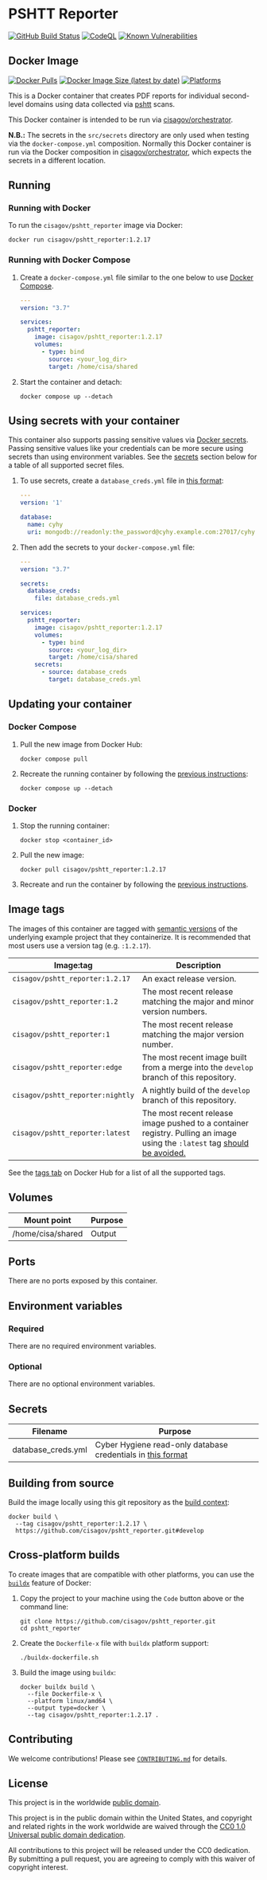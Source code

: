 # PSHTT Reporter #

[![GitHub Build Status](https://github.com/cisagov/pshtt_reporter/workflows/build/badge.svg)](https://github.com/cisagov/pshtt_reporter/actions/workflows/build.yml)
[![CodeQL](https://github.com/cisagov/pshtt_reporter/workflows/CodeQL/badge.svg)](https://github.com/cisagov/pshtt_reporter/actions/workflows/codeql-analysis.yml)
[![Known Vulnerabilities](https://snyk.io/test/github/cisagov/pshtt_reporter/badge.svg)](https://snyk.io/test/github/cisagov/pshtt_reporter)

## Docker Image ##

[![Docker Pulls](https://img.shields.io/docker/pulls/cisagov/pshtt_reporter)](https://hub.docker.com/r/cisagov/pshtt_reporter)
[![Docker Image Size (latest by date)](https://img.shields.io/docker/image-size/cisagov/pshtt_reporter)](https://hub.docker.com/r/cisagov/pshtt_reporter)
[![Platforms](https://img.shields.io/badge/platforms-amd64%20%7C%20arm%2Fv6%20%7C%20arm%2Fv7%20%7C%20arm64%20%7C%20ppc64le%20%7C%20s390x-blue)](https://hub.docker.com/r/cisagov/pshtt_reporter/tags)

This is a Docker container that creates PDF reports for individual
second-level domains using data collected via
[pshtt](https://github.com/cisagov/pshtt) scans.

This Docker container is intended to be run via
[cisagov/orchestrator](https://github.com/cisagov/orchestrator).

**N.B.:** The secrets in the `src/secrets` directory are only used
when testing via the `docker-compose.yml` composition.  Normally this
Docker container is run via the Docker composition in
[cisagov/orchestrator](https://github.com/cisagov/orchestrator), which
expects the secrets in a different location.

## Running ##

### Running with Docker ###

To run the `cisagov/pshtt_reporter` image via Docker:

```console
docker run cisagov/pshtt_reporter:1.2.17
```

### Running with Docker Compose ###

1. Create a `docker-compose.yml` file similar to the one below to use [Docker Compose](https://docs.docker.com/compose/).

    ```yaml
    ---
    version: "3.7"

    services:
      pshtt_reporter:
        image: cisagov/pshtt_reporter:1.2.17
        volumes:
          - type: bind
            source: <your_log_dir>
            target: /home/cisa/shared
    ```

1. Start the container and detach:

    ```console
    docker compose up --detach
    ```

## Using secrets with your container ##

This container also supports passing sensitive values via [Docker
secrets](https://docs.docker.com/engine/swarm/secrets/).  Passing sensitive
values like your credentials can be more secure using secrets than using
environment variables.  See the
[secrets](#secrets) section below for a table of all supported secret files.

1. To use secrets, create a `database_creds.yml` file in [this
   format](https://github.com/cisagov/mongo-db-from-config#usage):

    ```yaml
    ---
    version: '1'

    database:
      name: cyhy
      uri: mongodb://readonly:the_password@cyhy.example.com:27017/cyhy

    ```

1. Then add the secrets to your `docker-compose.yml` file:

    ```yaml
    ---
    version: "3.7"

    secrets:
      database_creds:
        file: database_creds.yml

    services:
      pshtt_reporter:
        image: cisagov/pshtt_reporter:1.2.17
        volumes:
          - type: bind
            source: <your_log_dir>
            target: /home/cisa/shared
        secrets:
          - source: database_creds
            target: database_creds.yml
    ```

## Updating your container ##

### Docker Compose ###

1. Pull the new image from Docker Hub:

    ```console
    docker compose pull
    ```

1. Recreate the running container by following the [previous instructions](#running-with-docker-compose):

    ```console
    docker compose up --detach
    ```

### Docker ###

1. Stop the running container:

    ```console
    docker stop <container_id>
    ```

1. Pull the new image:

    ```console
    docker pull cisagov/pshtt_reporter:1.2.17
    ```

1. Recreate and run the container by following the [previous instructions](#running-with-docker).

## Image tags ##

The images of this container are tagged with [semantic
versions](https://semver.org) of the underlying example project that they
containerize.  It is recommended that most users use a version tag (e.g.
`:1.2.17`).

| Image:tag | Description |
|-----------|-------------|
|`cisagov/pshtt_reporter:1.2.17`| An exact release version. |
|`cisagov/pshtt_reporter:1.2`| The most recent release matching the major and minor version numbers. |
|`cisagov/pshtt_reporter:1`| The most recent release matching the major version number. |
|`cisagov/pshtt_reporter:edge` | The most recent image built from a merge into the `develop` branch of this repository. |
|`cisagov/pshtt_reporter:nightly` | A nightly build of the `develop` branch of this repository. |
|`cisagov/pshtt_reporter:latest`| The most recent release image pushed to a container registry.  Pulling an image using the `:latest` tag [should be avoided.](https://vsupalov.com/docker-latest-tag/) |

See the [tags
tab](https://hub.docker.com/r/cisagov/pshtt_reporter/tags) on
Docker Hub for a list of all the supported tags.

## Volumes ##

| Mount point | Purpose        |
|-------------|----------------|
| /home/cisa/shared | Output |

## Ports ##

There are no ports exposed by this container.

<!-- The following ports are exposed by this container: -->

<!-- | Port | Purpose        | -->
<!-- |------|----------------| -->
<!-- | 8080 | Example only; nothing is actually listening on the port | -->

<!-- The sample [Docker composition](docker-compose.yml) publishes the -->
<!-- exposed port at 8080. -->

## Environment variables ##

### Required ###

There are no required environment variables.

<!--
| Name  | Purpose | Default |
|-------|---------|---------|
| `REQUIRED_VARIABLE` | Describe its purpose. | `null` |
-->

### Optional ###

There are no optional environment variables.

<!--
| Name  | Purpose | Default |
|-------|---------|---------|
| `OPTIONAL_VARIABLE` | Describe its purpose. | `null` |
-->

## Secrets ##

| Filename      | Purpose              |
|---------------|----------------------|
| database_creds.yml | Cyber Hygiene read-only database credentials in [this format](https://github.com/cisagov/mongo-db-from-config#usage) |

## Building from source ##

Build the image locally using this git repository as the [build context](https://docs.docker.com/engine/reference/commandline/build/#git-repositories):

```console
docker build \
  --tag cisagov/pshtt_reporter:1.2.17 \
  https://github.com/cisagov/pshtt_reporter.git#develop
```

## Cross-platform builds ##

To create images that are compatible with other platforms, you can use the
[`buildx`](https://docs.docker.com/buildx/working-with-buildx/) feature of
Docker:

1. Copy the project to your machine using the `Code` button above
   or the command line:

    ```console
    git clone https://github.com/cisagov/pshtt_reporter.git
    cd pshtt_reporter
    ```

1. Create the `Dockerfile-x` file with `buildx` platform support:

    ```console
    ./buildx-dockerfile.sh
    ```

1. Build the image using `buildx`:

    ```console
    docker buildx build \
      --file Dockerfile-x \
      --platform linux/amd64 \
      --output type=docker \
      --tag cisagov/pshtt_reporter:1.2.17 .
    ```

## Contributing ##

We welcome contributions!  Please see [`CONTRIBUTING.md`](CONTRIBUTING.md) for
details.

## License ##

This project is in the worldwide [public domain](LICENSE).

This project is in the public domain within the United States, and
copyright and related rights in the work worldwide are waived through
the [CC0 1.0 Universal public domain
dedication](https://creativecommons.org/publicdomain/zero/1.0/).

All contributions to this project will be released under the CC0
dedication. By submitting a pull request, you are agreeing to comply
with this waiver of copyright interest.
